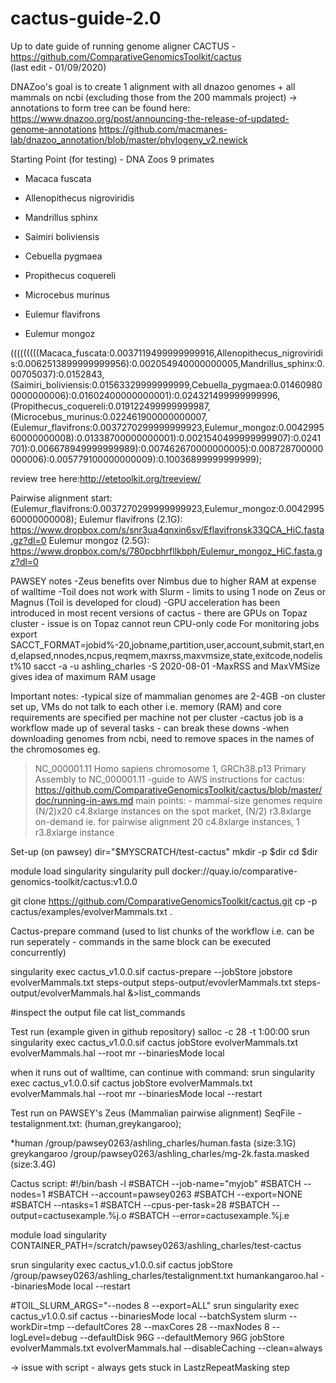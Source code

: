 # cactus-guide-2.0
Up to date guide of running genome aligner CACTUS -https://github.com/ComparativeGenomicsToolkit/cactus  
(last edit - 01/09/2020)

DNAZoo's goal is to create 1 alignment with all dnazoo genomes + all mammals on ncbi (excluding those from the 200 mammals project)
-> annotations to form tree can be found here: https://www.dnazoo.org/post/announcing-the-release-of-updated-genome-annotations
https://github.com/macmanes-lab/dnazoo_annotation/blob/master/phylogeny_v2.newick

Starting Point (for testing) - DNA Zoos 9 primates

- Macaca fuscata

- Allenopithecus nigroviridis

- Mandrillus sphinx

- Saimiri boliviensis

- Cebuella pygmaea

- Propithecus coquereli

- Microcebus murinus

- Eulemur flavifrons

- Eulemur mongoz 

(((((((((Macaca_fuscata:0.0037119499999999916,Allenopithecus_nigroviridis:0.0062513899999999956):0.002054940000000005,Mandrillus_sphinx:0.00705037):0.0152843,(Saimiri_boliviensis:0.01563329999999999,Cebuella_pygmaea:0.014609800000000006):0.01602400000000001):0.024321499999999996,(Propithecus_coquereli:0.019122499999999987,(Microcebus_murinus:0.022461900000000007,(Eulemur_flavifrons:0.0037270299999999923,Eulemur_mongoz:0.004299560000000008):0.01338700000000001):0.0021540499999999907):0.0241701):0.006678949999999989):0.007462670000000005):0.008728700000000006):0.005779100000000009):0.10036899999999999);

review tree here:http://etetoolkit.org/treeview/

Pairwise alignment start: 
(Eulemur_flavifrons:0.0037270299999999923,Eulemur_mongoz:0.004299560000000008);
Eulemur flavifrons (2.1G): https://www.dropbox.com/s/snr3ua4qnxin6sv/Eflavifronsk33QCA_HiC.fasta.gz?dl=0
Eulemur mongoz (2.5G):
https://www.dropbox.com/s/780pcbhrfllkbph/Eulemur_mongoz_HiC.fasta.gz?dl=0


PAWSEY notes
-Zeus benefits over Nimbus due to higher RAM at expense of walltime
-Toil does not work with Slurm - limits to using 1 node on Zeus or Magnus (Toil is developed for cloud)
-GPU acceleration has been introduced in most recent versions of cactus - there are GPUs on Topaz cluster - issue is on Topaz cannot reun CPU-only code 
For monitoring jobs
export SACCT_FORMAT=jobid%-20,jobname,partition,user,account,submit,start,end,elapsed,nnodes,ncpus,reqmem,maxrss,maxvmsize,state,exitcode,nodelist%10
sacct -a -u ashling_charles -S 2020-08-01
-MaxRSS and MaxVMSize gives idea of maximum RAM usage


Important notes:
-typical size of mammalian genomes are 2-4GB 
-on cluster set up, VMs do not talk to each other i.e. memory (RAM) and core requirements are specified per machine not per cluster
-cactus job is a workflow made up of several tasks - can break these downs
-when downloading genomes from ncbi, need to remove spaces in the names of the chromosomes eg. 
>NC_000001.11 Homo sapiens chromosome 1, GRCh38.p13 Primary Assembly
to
>NC_000001.11
-guide to AWS instructions for cactus: https://github.com/ComparativeGenomicsToolkit/cactus/blob/master/doc/running-in-aws.md 
    main points:
    - mammal-size genomes require (N/2)x20 c4.8xlarge instances on the spot market,
      (N/2) r3.8xlarge on-demand
         ie. for pairwise alignment 20 c4.8xlarge instances, 1 r3.8xlarge instance
    

Set-up (on pawsey) 
dir="$MYSCRATCH/test-cactus"
mkdir -p $dir
cd $dir

module load singularity
singularity pull docker://quay.io/comparative-genomics-toolkit/cactus:v1.0.0

git clone https://github.com/ComparativeGenomicsToolkit/cactus.git
cp -p cactus/examples/evolverMammals.txt .


Cactus-prepare command (used to list chunks of the workflow i.e. can be run seperately - commands in the same block can be executed concurrently)

singularity exec cactus_v1.0.0.sif cactus-prepare --jobStore jobstore evolverMammals.txt steps-output steps-output/evovlerMammals.txt steps-output/evolverMammals.hal &>list_commands

#inspect the output file
cat list_commands


Test run (example given in github repository)
salloc -c 28 -t 1:00:00
srun singularity exec cactus_v1.0.0.sif cactus jobStore evolverMammals.txt evolverMammals.hal --root mr --binariesMode local

when it runs out of walltime, can continue with command: 
 srun singularity exec cactus_v1.0.0.sif cactus jobStore evolverMammals.txt   evolverMammals.hal --root mr --binariesMode local --restart

Test run on PAWSEY's Zeus (Mammalian pairwise alignment)
SeqFile - testalignment.txt:
(human,greykangaroo);

*human /group/pawsey0263/ashling_charles/human.fasta (size:3.1G)
greykangaroo /group/pawsey0263/ashling_charles/mg-2k.fasta.masked (size:3.4G)

Cactus script:
#!/bin/bash -l
#SBATCH --job-name="myjob"
#SBATCH --nodes=1
#SBATCH --account=pawsey0263
#SBATCH --export=NONE
#SBATCH --ntasks=1
#SBATCH --cpus-per-task=28
#SBATCH --output=cactusexample.%j.o
#SBATCH --error=cactusexample.%j.e

module load singularity
CONTAINER_PATH=/scratch/pawsey0263/ashling_charles/test-cactus

srun singularity exec cactus_v1.0.0.sif cactus jobStore /group/pawsey0263/ashling_charles/testalignment.txt humankangaroo.hal --binariesMode local --restart

#TOIL_SLURM_ARGS="--nodes 8 --export=ALL" srun singularity exec cactus_v1.0.0.sif cactus --binariesMode local --batchSystem slurm --workDir=tmp --defaultCores 28 --maxCores 28 --maxNodes 8 --logLevel=debug --defaultDisk 96G --defaultMemory 96G jobStore evolverMammals.txt evolverMammals.hal --disableCaching --clean=always

-> issue with script - always gets stuck in LastzRepeatMasking step



